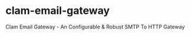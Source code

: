clam-email-gateway
==================

Clam Email Gateway  -  An Configurable &amp; Robust SMTP To HTTP Gateway

